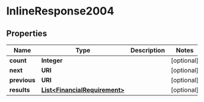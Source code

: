

# InlineResponse2004

## Properties

Name | Type | Description | Notes
------------ | ------------- | ------------- | -------------
**count** | **Integer** |  |  [optional]
**next** | **URI** |  |  [optional]
**previous** | **URI** |  |  [optional]
**results** | [**List&lt;FinancialRequirement&gt;**](FinancialRequirement.md) |  |  [optional]



